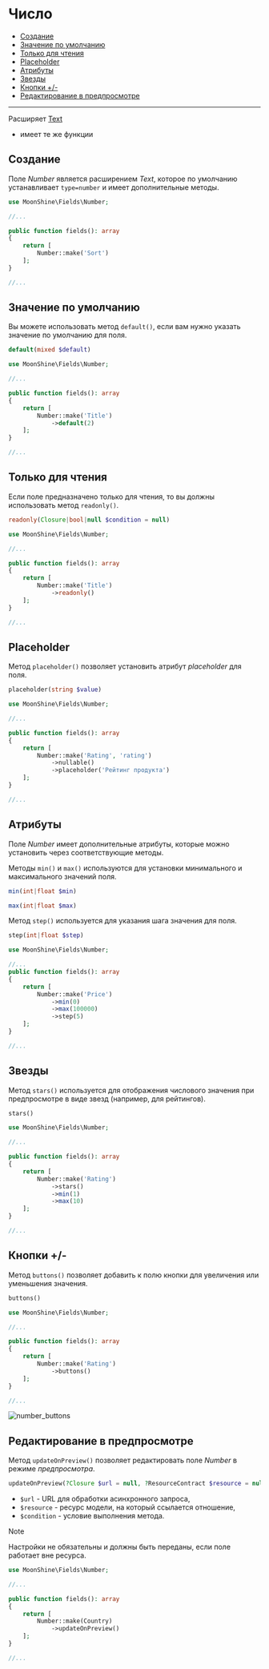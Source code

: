 # Число

- [Создание](#make)
- [Значение по умолчанию](#default)
- [Только для чтения](#readonly)
- [Placeholder](#placeholder)
- [Атрибуты](#attributes)
- [Звезды](#stars)
- [Кнопки +/-](#buttons)
- [Редактирование в предпросмотре](#update-on-preview)

---

Расширяет [Text](/docs/{{version}}/fields/text)
* имеет те же функции

<a name="make"></a>
## Создание

Поле *Number* является расширением *Text*, которое по умолчанию устанавливает `type=number` и имеет дополнительные методы.

```php
use MoonShine\Fields\Number;

//...

public function fields(): array
{
    return [
        Number::make('Sort')
    ];
}

//...
```

<a name="default"></a>
## Значение по умолчанию

Вы можете использовать метод `default()`, если вам нужно указать значение по умолчанию для поля.

```php
default(mixed $default)
```

```php
use MoonShine\Fields\Number;

//...

public function fields(): array
{
    return [
        Number::make('Title')
            ->default(2)
    ];
}

//...
```

<a name="readonly"></a>
## Только для чтения

Если поле предназначено только для чтения, то вы должны использовать метод `readonly()`.

```php
readonly(Closure|bool|null $condition = null)
```

```php
use MoonShine\Fields\Number;

//...

public function fields(): array
{
    return [
        Number::make('Title')
            ->readonly()
    ];
}

//...
```

<a name="placeholder"></a>
## Placeholder

Метод `placeholder()` позволяет установить атрибут *placeholder* для поля.

```php
placeholder(string $value)
```

```php
use MoonShine\Fields\Number;

//...

public function fields(): array
{
    return [
        Number::make('Rating', 'rating')
            ->nullable()
            ->placeholder('Рейтинг продукта')
    ];
}

//...
```

<a name="attributes"></a>
## Атрибуты

Поле *Number* имеет дополнительные атрибуты, которые можно установить через соответствующие методы.

Методы `min()` и `max()` используются для установки минимального и максимального значений поля.

```php
min(int|float $min)
```

```php
max(int|float $max)
```

Метод `step()` используется для указания шага значения для поля.

```php
step(int|float $step)
```
```php
use MoonShine\Fields\Number;

//...
public function fields(): array
{
    return [
        Number::make('Price')
            ->min(0)
            ->max(100000)
            ->step(5)
    ];
}

//...
```

<a name="stars"></a>
## Звезды

Метод `stars()` используется для отображения числового значения при предпросмотре в виде звезд (например, для рейтингов).

```php
stars()
```
```php
use MoonShine\Fields\Number;

//...

public function fields(): array
{
    return [
        Number::make('Rating')
            ->stars()
            ->min(1)
            ->max(10)
    ];
}

//...
```

<a name="buttons"></a>
## Кнопки +/-

Метод `buttons()` позволяет добавить к полю кнопки для увеличения или уменьшения значения.

```php
buttons()
```

```php
use MoonShine\Fields\Number;

//...

public function fields(): array
{
    return [
        Number::make('Rating')
            ->buttons()
    ];
}

//...
```
![number_buttons](https://moonshine-laravel.com/screenshots/number_buttons.png)

<a name="update-on-preview"></a>
## Редактирование в предпросмотре

Метод `updateOnPreview()` позволяет редактировать поле *Number* в режиме *предпросмотра*.

```php
updateOnPreview(?Closure $url = null, ?ResourceContract $resource = null, mixed $condition = null)
```

- `$url` - URL для обработки асинхронного запроса,
- `$resource` - ресурс модели, на который ссылается отношение,
- `$condition` - условие выполнения метода.

> [!NOTE]
> Настройки не обязательны и должны быть переданы, если поле работает вне ресурса.

```php
use MoonShine\Fields\Number;

//...

public function fields(): array
{
    return [
        Number::make(Country)
            ->updateOnPreview()
    ];
}

//...
```
